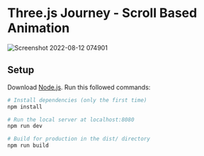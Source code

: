 # Three.js Journey - Scroll Based Animation
![Screenshot 2022-08-12 074901](https://user-images.githubusercontent.com/71751434/184265507-1e40ece7-2232-4c9d-aec4-a86ecb7f11a1.png)


## Setup
Download [Node.js](https://nodejs.org/en/download/).
Run this followed commands:

``` bash
# Install dependencies (only the first time)
npm install

# Run the local server at localhost:8080
npm run dev

# Build for production in the dist/ directory
npm run build
```
